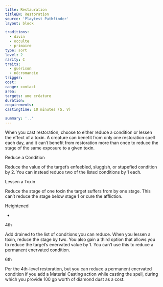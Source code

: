 ```yaml
---
title: Restauration
titleEN: Restoration
source: 'Playtest Pathfinder'
layout: block

traditions:
  - divin
  - occulte
  - primaire
type: sort
level: 2
rarity: C
traits:
  - guérison
  - nécromancie
trigger: 
cost: 
range: contact
area: 
targets: une créature
duration: 
requirements: 
castingtime: 10 minutes (S, V)

summary: '..'
---
```

When you cast restoration, choose to either reduce a condition or lessen the effect of a toxin. A creature can benefit from only one restoration spell each day, and it can’t benefit from restoration more than once to reduce the stage of the same exposure to a given toxin.

Reduce a Condition

Reduce the value of the target’s enfeebled, sluggish, or stupefied condition by 2. You can instead reduce two of the listed conditions by 1 each.

Lessen a Toxin

Reduce the stage of one toxin the target suffers from by one stage. This can’t reduce the stage below stage 1 or cure the affliction.

Heightened

-

4th

Add drained to the list of conditions you can reduce. When you lessen a toxin, reduce the stage by two. You also gain a third option that allows you to reduce the target’s enervated value by 1. You can’t use this to reduce a permanent enervated condition.

6th

Per the 4th-level restoration, but you can reduce a permanent enervated condition if you add a Material Casting action while casting the spell, during which you provide 100 gp worth of diamond dust as a cost.
